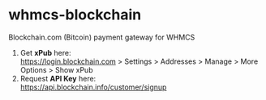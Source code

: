 # whmcs-blockchain
Blockchain.com (Bitcoin) payment gateway for WHMCS

1. Get **xPub** here: \
https://login.blockchain.com > Settings > Addresses > Manage > More Options > Show xPub
2. Request **API Key** here: \
https://api.blockchain.info/customer/signup
